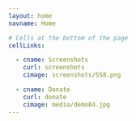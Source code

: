 ```yaml
---
layout: home
navname: Home

# Cells at the bottom of the page
cellLinks:

  - cname: Screenshots
    curl: screenshots
    cimage: screenshots/SS8.png

  - cname: Donate
    curl: donate
    cimage: media/demo04.jpg
---
```

